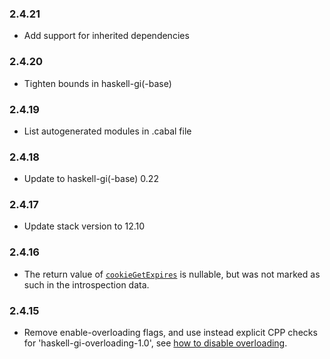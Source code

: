 ### 2.4.21

+ Add support for inherited dependencies

### 2.4.20

+ Tighten bounds in haskell-gi(-base)

### 2.4.19

+ List autogenerated modules in .cabal file

### 2.4.18

+ Update to haskell-gi(-base) 0.22

### 2.4.17

+ Update stack version to 12.10

### 2.4.16

+ The return value of [`cookieGetExpires`](https://hackage.haskell.org/package/gi-soup/docs/GI-Soup-Structs-Cookie.html#v:cookieGetExpires) is nullable, but was not marked as such in the introspection data.

### 2.4.15

+ Remove enable-overloading flags, and use instead explicit CPP checks for 'haskell-gi-overloading-1.0', see [how to disable overloading](https://github.com/haskell-gi/haskell-gi/wiki/Overloading\#disabling-overloading).
